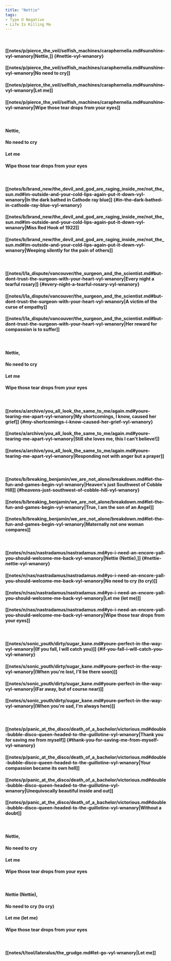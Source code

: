 ```yaml
---
title: "Nettie"
tags:
- Type O Negative
- Life Is Killing Me
---
```

&nbsp;
#### [[notes/p/pierce_the_veil/selfish_machines/caraphernelia.md#sunshine-vyl-wnanory|Nettie,]] {#nettie-vyl-wnanory}
#### [[notes/p/pierce_the_veil/selfish_machines/caraphernelia.md#sunshine-vyl-wnanory|No need to cry]]
#### [[notes/p/pierce_the_veil/selfish_machines/caraphernelia.md#sunshine-vyl-wnanory|Let me]]
#### [[notes/p/pierce_the_veil/selfish_machines/caraphernelia.md#sunshine-vyl-wnanory|Wipe those tear drops from your eyes]]
&nbsp;
#### Nettie,
#### No need to cry
#### Let me
#### Wipe those tear drops from your eyes
&nbsp;
#### [[notes/b/brand_new/the_devil_and_god_are_raging_inside_me/not_the_sun.md#im-outside-and-your-cold-lips-again-put-it-down-vyl-wnanory|In the dark bathed in Cathode ray blue]] {#in-the-dark-bathed-in-cathode-ray-blue-vyl-wnanory}
#### [[notes/b/brand_new/the_devil_and_god_are_raging_inside_me/not_the_sun.md#im-outside-and-your-cold-lips-again-put-it-down-vyl-wnanory|Miss Red Hook of 1922]]
#### [[notes/b/brand_new/the_devil_and_god_are_raging_inside_me/not_the_sun.md#im-outside-and-your-cold-lips-again-put-it-down-vyl-wnanory|Weeping silently for the pain of others]]
&nbsp;
#### [[notes/l/la_dispute/vancouver/the_surgeon_and_the_scientist.md#but-dont-trust-the-surgeon-with-your-heart-vyl-wnanory|Every night a tearful rosary]] {#every-night-a-tearful-rosary-vyl-wnanory}
#### [[notes/l/la_dispute/vancouver/the_surgeon_and_the_scientist.md#but-dont-trust-the-surgeon-with-your-heart-vyl-wnanory|A victim of the curse of empathy]]
#### [[notes/l/la_dispute/vancouver/the_surgeon_and_the_scientist.md#but-dont-trust-the-surgeon-with-your-heart-vyl-wnanory|Her reward for compassion is to suffer]]
&nbsp;
#### Nettie,
#### No need to cry
#### Let me
#### Wipe those tear drops from your eyes
&nbsp;
#### [[notes/a/archive/you_all_look_the_same_to_me/again.md#youre-tearing-me-apart-vyl-wnanory|My shortcomings, I know, caused her grief]] {#my-shortcomings-i-know-caused-her-grief-vyl-wnanory}
#### [[notes/a/archive/you_all_look_the_same_to_me/again.md#youre-tearing-me-apart-vyl-wnanory|Still she loves me, this I can't believe!]]
#### [[notes/a/archive/you_all_look_the_same_to_me/again.md#youre-tearing-me-apart-vyl-wnanory|Responding not with anger but a prayer]]
&nbsp;
#### [[notes/b/breaking_benjamin/we_are_not_alone/breakdown.md#let-the-fun-and-games-begin-vyl-wnanory|Heaven's just Southwest of Cobble Hill]] {#heavens-just-southwest-of-cobble-hill-vyl-wnanory}
#### [[notes/b/breaking_benjamin/we_are_not_alone/breakdown.md#let-the-fun-and-games-begin-vyl-wnanory|True, I am the son of an Angel]]
#### [[notes/b/breaking_benjamin/we_are_not_alone/breakdown.md#let-the-fun-and-games-begin-vyl-wnanory|Maternally not one woman compares]]
&nbsp;
#### [[notes/n/nas/nastradamus/nastradamus.md#yo-i-need-an-encore-yall-you-should-welcome-me-back-vyl-wnanory|Nettie (Nettie),]] {#nettie-nettie-vyl-wnanory}
#### [[notes/n/nas/nastradamus/nastradamus.md#yo-i-need-an-encore-yall-you-should-welcome-me-back-vyl-wnanory|No need to cry (to cry)]]
#### [[notes/n/nas/nastradamus/nastradamus.md#yo-i-need-an-encore-yall-you-should-welcome-me-back-vyl-wnanory|Let me (let me)]]
#### [[notes/n/nas/nastradamus/nastradamus.md#yo-i-need-an-encore-yall-you-should-welcome-me-back-vyl-wnanory|Wipe those tear drops from your eyes]]
&nbsp;
#### [[notes/s/sonic_youth/dirty/sugar_kane.md#youre-perfect-in-the-way-vyl-wnanory|(If you fall, I will catch you)]] {#if-you-fall-i-will-catch-you-vyl-wnanory}
#### [[notes/s/sonic_youth/dirty/sugar_kane.md#youre-perfect-in-the-way-vyl-wnanory|(When you're lost, I'll be there soon)]]
#### [[notes/s/sonic_youth/dirty/sugar_kane.md#youre-perfect-in-the-way-vyl-wnanory|(Far away, but of course near)]]
#### [[notes/s/sonic_youth/dirty/sugar_kane.md#youre-perfect-in-the-way-vyl-wnanory|(When you're sad, I'm always here)]]
&nbsp;
#### [[notes/p/panic_at_the_disco/death_of_a_bachelor/victorious.md#double-bubble-disco-queen-headed-to-the-guillotine-vyl-wnanory|Thank you for saving me from myself]] {#thank-you-for-saving-me-from-myself-vyl-wnanory}
#### [[notes/p/panic_at_the_disco/death_of_a_bachelor/victorious.md#double-bubble-disco-queen-headed-to-the-guillotine-vyl-wnanory|Your compassion became its own hell]]
#### [[notes/p/panic_at_the_disco/death_of_a_bachelor/victorious.md#double-bubble-disco-queen-headed-to-the-guillotine-vyl-wnanory|Unequivocally beautiful inside and out]]
#### [[notes/p/panic_at_the_disco/death_of_a_bachelor/victorious.md#double-bubble-disco-queen-headed-to-the-guillotine-vyl-wnanory|Without a doubt]]
&nbsp;
#### Nettie,
#### No need to cry
#### Let me
#### Wipe those tear drops from your eyes
&nbsp;
#### Nettie (Nettie),
#### No need to cry (to cry)
#### Let me (let me)
#### Wipe those tear drops from your eyes
&nbsp;
#### [[notes/t/tool/lateralus/the_grudge.md#let-go-vyl-wnanory|Let me]]
